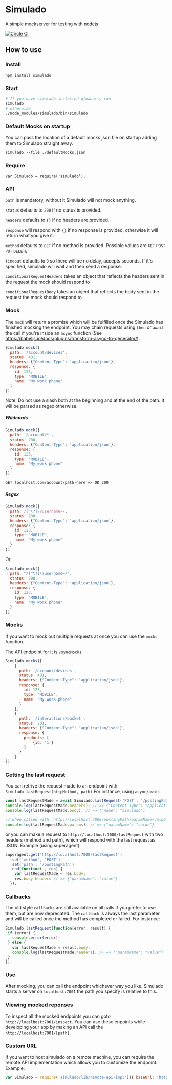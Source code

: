 # Simulado
A simple mockserver for testing with nodejs

[![Circle CI](https://circleci.com/gh/ldabiralai/simulado.svg?style=svg)](https://circleci.com/gh/ldabiralai/simulado)

## How to use
### Install
    npm install simulado
### Start
```bash
# If you have simulado installed gloabally run
simulado
# otherwise
./node_modules/simulado/bin/simulado
```
### Default Mocks on startup
You can pass the location of a default mocks json file on startup adding them to Simulado straight away.
```
simulado --file ./defaultMocks.json
```
### Require
    var Simulado = require('simulado');

### API
```path``` is mandatory, without it Simulado will not mock anything.

```status``` defaults to ```200``` if no status is provided.

```headers``` defaults to ```{}``` if no headers are provided.

```response``` will respond with ```{}``` if no response is provided, otherwise it will return what you give it.

```method``` defaults to ```GET``` if no method is provided. Possible values are ```GET``` ```POST``` ```PUT``` ```DELETE```

```timeout``` defaults to ```0``` so there will be no delay, accepts seconds. If it's specified, simulado will wait and then send a response.

```conditionalRequestHeaders``` takes an object that reflects the headers sent in the request the mock should respond to

```conditionalRequestBody``` takes an object that reflects the body sent in the request the mock should respond to

### Mock
The `mock` will return a promise which will be fulfilled once the Simulado has finished mocking the endpoint.
You may chain requests using `then` or `await` the call if you're inside an `async` function (See https://babeljs.io/docs/plugins/transform-async-to-generator/).
```javascript
Simulado.mock({
  path: '/account/devices',
  status: 401,
  headers: {"Content-Type": 'application/json'},
  response: {
    id: 123,
    type: "MOBILE",
    name: "My work phone"
  }
})
```
Note: Do not use a slash both at the beginning and at the end of the path. It will be parsed as regex otherwise.

##### Wildcards
```javascript
Simulado.mock({
  path: '/account/*',
  status: 200,
  headers: {"Content-Type": 'application/json'},
  response: {
    id: 123,
    type: "MOBILE",
    name: "My work phone"
  }
})
```
<code>GET localhost.com/account/path-here => OK 200</code>

##### Regex
```javascript
Simulado.mock({
  path: /[^\?]\?username=/,
  status: 200,
  headers: {"Content-Type": 'application/json'},
  response: {
    id: 123,
    type: "MOBILE",
    name: "My work phone"
  }
})
```

Or

```javascript
Simulado.mock({
  path: "/[^\?]\?username=/",
  status: 200,
  headers: {"Content-Type": 'application/json'},
  response: {
    id: 123,
    type: "MOBILE",
    name: "My work phone"
  }
})
```

### Mocks
If you want to mock out multiple requests at once you can use the `mocks` function.

The API endpoint for it is `/syncMocks`

```javascript
Simulado.mocks([
    {
      path: '/account/devices',
      status: 401,
      headers: {"Content-Type": 'application/json'},
      response: {
        id: 123,
        type: "MOBILE",
        name: "My work phone"
      }
    },
    {
      path: '/interactions/basket',
      status: 201,
      headers: {"Content-Type": 'application/json'},
      response: {
        products: [
            {id: '1'}
        ]
      }
    }
])
```


### Getting the last request
You can retrive the request made to an endpoint with ```Simulado.lastRequest(httpMethod, path)```
For instance, using `async/await`
```javascript
const lastRequestMade = await Simulado.lastRequest('POST', '/postingPath');
console.log(lastRequestMade.headers); // => {"Content-Type": "application/json"}
console.log(lastRequestMade.body); // => {"name": "simulado"}

// when called with: http://localhost:7000/postingPath?paramName=value
console.log(lastRequestMade.params); // => {"paramName": "value"}
```
or you can make a request to ```http://localhost:7000/lastRequest``` with two headers (method and path), which will respond with the last request as JSON.
Example (using superagent)
```javascript
superagent.get('http://localhost:7000/lastRequest')
  .set('method', 'POST')
  .set('path', '/postingPath')
  .end(function(_, res) {
    var lastRequestMade = res.body;
    res.body.headers // => {"paramName": "value"}
  });
```

### Callbacks
The old style `callbacks` are still available on all calls if you prefer to use them, but are now deprecated.
The `callback` is always the last parameter and will be called once the method has completed or failed.
For instance:
```javascript
Simulado.lastRequest(function(error, result) {
 if (error) {
   console.error(error);
 } else {
   var lastRequestMade = result.body;
   console.log(lastRequestMade.headers); // => {"paramName": "value"}
 }
});
```

### Use
After mocking, you can call the endpoint whichever way you like. Simulado starts a server on ```localhost:7001``` the path you specify is relative to this.

### Viewing mocked reponses
To inspect all the mocked endpoints you can goto `http://localhost:7001/inspect`. You can use these enpoints while developing your app by making an API call the `http://localhost:7001/[path]`.

### Custom URL
If you want to host simulado on a remote machine, you can require the remote API implementation which allows you to customize the endpoint.
Example:
```javascript
var Simulado = require('simulado/lib/remote-api-impl')({ baseUrl: 'http://simulado.onthecloud.com' });
```
